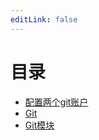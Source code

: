 ```yaml
---
editLink: false
---
```

# 目录
+ [配置两个git账户](configTwoGit.md)
+ [Git](git.md)
+ [Git模块](git_submodule.md)
